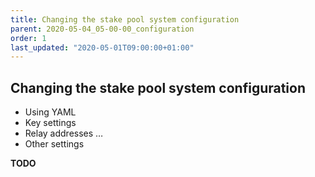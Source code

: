 ```yaml
---
title: Changing the stake pool system configuration
parent: 2020-05-04_05-00-00_configuration
order: 1
last_updated: "2020-05-01T09:00:00+01:00"
---
```

## Changing the stake pool system configuration

* Using YAML
* Key settings
* Relay addresses …
* Other settings

__TODO__
